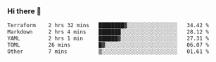 ### Hi there 👋

<!--
**urzz/urzz** is a ✨ _special_ ✨ repository because its `README.md` (this file) appears on your GitHub profile.

Here are some ideas to get you started:

- 🔭 I’m currently working on ...
- 🌱 I’m currently learning ...
- 👯 I’m looking to collaborate on ...
- 🤔 I’m looking for help with ...
- 💬 Ask me about ...
- 📫 How to reach me: ...
- 😄 Pronouns: ...
- ⚡ Fun fact: ...
-->

<!--START_SECTION:waka-->

```txt
Terraform    2 hrs 32 mins   ████████▓░░░░░░░░░░░░░░░░   34.42 %
Markdown     2 hrs 4 mins    ███████░░░░░░░░░░░░░░░░░░   28.12 %
YAML         2 hrs 1 min     ██████▓░░░░░░░░░░░░░░░░░░   27.31 %
TOML         26 mins         █▓░░░░░░░░░░░░░░░░░░░░░░░   06.07 %
Other        7 mins          ▒░░░░░░░░░░░░░░░░░░░░░░░░   01.61 %
```

<!--END_SECTION:waka-->
